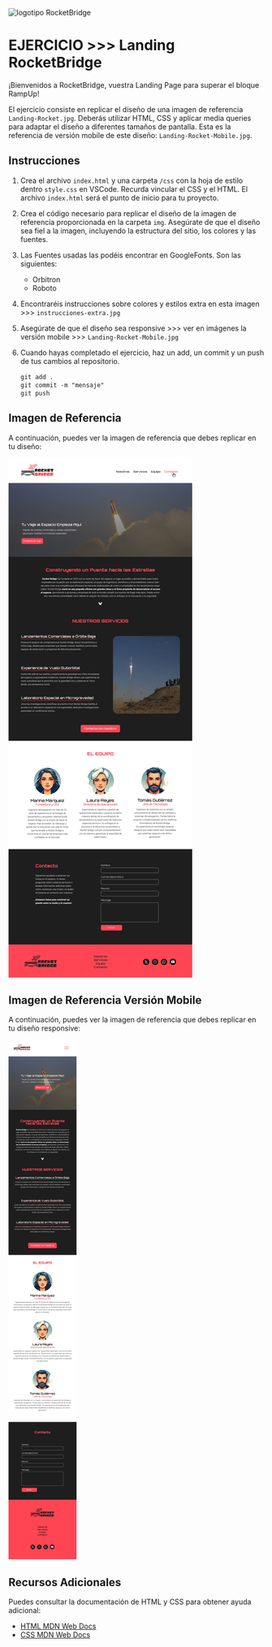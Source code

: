 ![logotipo RocketBridge](https://github.com/BeaSerrano/LandingRocketBridge/blob/main/img/logo-header.png "logotipo RocketBridge")

# EJERCICIO >>> Landing RocketBridge

¡Bienvenidos a RocketBridge, vuestra Landing Page para superar el bloque RampUp!

El ejercicio consiste en replicar el diseño de una imagen de referencia `Landing-Rocket.jpg`. Deberás utilizar HTML, CSS y aplicar media queries para adaptar el diseño a diferentes tamaños de pantalla. Esta es la referencia de versión mobile de este diseño: `Landing-Rocket-Mobile.jpg`.

## Instrucciones

1. Crea el archivo `index.html` y una carpeta `/css` con la hoja de estilo dentro `style.css` en VSCode. Recurda vincular el CSS y el HTML. El archivo `index.html` será el punto de inicio para tu proyecto.

2. Crea el código necesario para replicar el diseño de la imagen de referencia proporcionada en la carpeta `img`. Asegúrate de que el diseño sea fiel a la imagen, incluyendo la estructura del sitio, los colores y las fuentes.

3. Las Fuentes usadas las podéis encontrar en GoogleFonts. Son las siguientes: 

    - Orbitron
    - Roboto

4. Encontraréis instrucciones sobre colores y estilos extra en esta imagen >>> `instrucciones-extra.jpg`

5. Asegúrate de que el diseño sea responsive >>> ver en imágenes la versión mobile >>> `Landing-Rocket-Mobile.jpg`

6. Cuando hayas completado el ejercicio, haz un add, un commit y un push de tus cambios al repositorio.
   ```
   git add .
   git commit -m "mensaje"
   git push
   ```


## Imagen de Referencia

A continuación, puedes ver la imagen de referencia que debes replicar en tu diseño:

![Imagen de Referencia](img/Landing-Rocket.jpg)

## Imagen de Referencia Versión Mobile

A continuación, puedes ver la imagen de referencia que debes replicar en tu diseño responsive:

![Imagen de Referencia Mobile](img/Landing-Rocket-Mobile.jpg)

## Recursos Adicionales

Puedes consultar la documentación de HTML y CSS para obtener ayuda adicional:

- [HTML MDN Web Docs](https://developer.mozilla.org/en-US/docs/Web/HTML)
- [CSS MDN Web Docs](https://developer.mozilla.org/en-US/docs/Web/CSS)